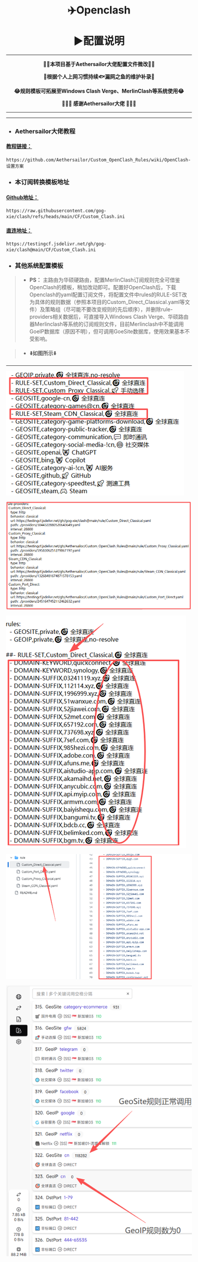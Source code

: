 <h1 align="center"> ✈️Openclash<br>⠀<br>▶️配置说明</h1>

---

<p align="center"><b>🚴‍♀️本项目基于Aethersailor大佬配置文件微改🚴‍♀️</b></p>
<p align="center"><b>🐜根据个人上网习惯持续🐟漏网之鱼的维护补录🐜</b></p>
<p align="center"><b>😂规则模板可拓展至Windows Clash Verge、MerlinClash等系统使用😂</b></p>
<p align="center"><b>🙏🙏🙏 感谢Aethersailor大佬 🙏🙏🙏</b></p>

---

***

- ### Aethersailor大佬教程
#### [教程链接：](https://github.com/Aethersailor/Custom_OpenClash_Rules/wiki/OpenClash-设置方案)
```
https://github.com/Aethersailor/Custom_OpenClash_Rules/wiki/OpenClash-设置方案
```

- ### 本订阅转换模板地址
#### [Github地址：](https://raw.githubusercontent.com/gog-xie/clash/refs/heads/main/CF/Custom_Clash.ini)

```
https://raw.githubusercontent.com/gog-xie/clash/refs/heads/main/CF/Custom_Clash.ini
```

#### [直连地址：](https://testingcf.jsdelivr.net/gh/gog-xie/clash@main/CF/Custom_Clash.ini)

```
https://testingcf.jsdelivr.net/gh/gog-xie/clash@main/CF/Custom_Clash.ini
```

-  ### 其他系统配置模板
> * **PS：** 主路由为华硕硬路由，配置MerlinClash订阅规则完全可借鉴OpenClash的模板，稍加改动即可。配置好OpenClash后，下载Openclash的yaml配置订阅文件，将配置文件中rules的RULE-SET改为具体的规则数据（参照本项目的Custom_Direct_Classical.yaml等文件）及策略组（尽可能不要改变规则的先后顺序），并删除rule-providers相关数据后，可直接导入Windows Clash Verge、华硕路由器Merlinclash等系统的订阅规则文件，目前Merlinclash中不能调用GoeIP数据库（原因不明），但可调用GoeSite数据库，使用效果基本不受影响。

>- #### ⬇️如图所示⬇️
   
***

![](https://github.com/gog-xie/clash/blob/main/pic/clash/RULE-SET.png)

![](https://github.com/gog-xie/clash/blob/main/pic/clash/rule-providers.png)

![](https://github.com/gog-xie/clash/blob/main/pic/clash/change_rule.png)

![](https://github.com/gog-xie/clash/blob/main/pic/clash/%E6%9B%BF%E6%8D%A2%E8%A7%84%E5%88%99%E6%95%B0%E6%8D%AE.png)

![](https://github.com/gog-xie/clash/blob/main/pic/clash/merlinclash%E5%86%85%E7%BD%AE%E8%A7%84%E5%88%99%E8%B0%83%E7%94%A8.png)
